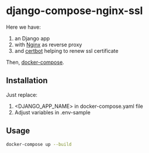 # django-compose-nginx-ssl

Here we have: 
1. an Django app 
2. with [Nginx](https://nginx.org/en/) as reverse proxy 
3. and [certbot](https://hub.docker.com/r/certbot/certbot/) helping to renew ssl certificate

Then, [docker-compose](https://docs.docker.com/compose/).

## Installation
Just replace:
1. <DJANGO_APP_NAME> in docker-compose.yaml file
2. Adjust variables in .env-sample

## Usage

```bash
docker-compose up --build
```
